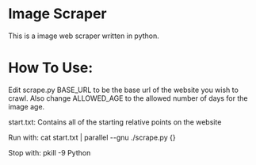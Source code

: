 Image Scraper
================

This is a image web scraper written in python.

How To Use:
================
Edit scrape.py BASE_URL to be the base url of the website you wish to crawl. Also change ALLOWED_AGE to the allowed number of days for the image age.

start.txt: Contains all of the starting relative points on the website

Run with: cat start.txt | parallel --gnu ./scrape.py {}

Stop with: pkill -9 Python

